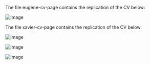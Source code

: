 The file eugene-cv-page contains the replication of the CV below:

![image](https://github.com/user-attachments/assets/414b8930-3a84-4a84-98bd-871aa573cb7f)

The file xavier-cv-page contains the replication of the CV below:

![image](https://github.com/user-attachments/assets/32e7b7c1-7627-467e-9999-6fbb3db9402d)

![image](https://github.com/user-attachments/assets/1da81b18-a021-4892-aeb2-0e8680efa8e2)

![image](https://github.com/user-attachments/assets/98ee545d-66b8-4afe-b165-b92c5f55e34c)




